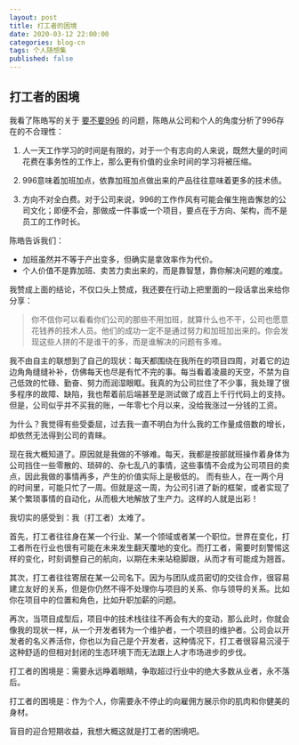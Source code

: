 ```yaml
---
layout: post
title: 打工者的困境
date: 2020-03-12 22:00:00
categories: blog-cn
tags: 个人随想集
published: false
--- 
```


## 打工者的困境

我看了陈皓写的关于 <a href="https://coolshell.cn/articles/19271.html" target="_blank">要不要996</a> 的问题，陈皓从公司和个人的角度分析了996存在的不合理性：

1. 人一天工作学习的时间是有限的，对于一个有志向的人来说，既然大量的时间花费在事务性的工作上，那么更有价值的业余时间的学习将被压缩。

2. 996意味着加班加点，依靠加班加点做出来的产品往往意味着更多的技术债。

3. 方向不对全白费。对于公司来说，996的工作作风有可能会催生拖沓懈怠的公司文化；即便不会，那做成一件事或一个项目，要点在于方向、架构，而不是员工的工作时长。

陈皓告诉我们：

* 加班虽然并不等于产出变多，但确实是拿效率作为代价。
* 个人价值不是靠加班、卖苦力卖出来的，而是靠智慧，靠你解决问题的难度。

我赞成上面的结论，不仅口头上赞成，我还要在行动上把里面的一段话拿出来给你分享：

> 你不信你可以看看你们公司的那些不用加班，就算什么也不干，公司也愿意花钱养的技术人员。他们的成功一定不是通过努力和加班加出来的。你会发现这些人拼的不是谁干的多，而是谁解决的问题有多难。

我不由自主的联想到了自己的现状：每天都围绕在我所在的项目四周，对着它的边边角角缝缝补补，仿佛每天也尽是有忙不完的事。每当看着凌晨的天空，不禁为自己低效的忙碌、勤奋、努力而润湿眼眶。我真的为公司拦住了不少事，我处理了很多程序的故障、缺陷，我也帮着前后端甚至是测试做了成百上千行代码上的支持。但是，公司似乎并不买我的账，一年零七个月以来，没给我涨过一分钱的工资。

为什么？我觉得有些受委屈，过去我一直不明白为什么我的工作量成倍数的增长，却依然无法得到公司的青睐。

现在我大概知道了。原因就是我做的不够难。每天，我都是按部就班操作着身体为公司挡住一些零散的、琐碎的、杂七乱八的事情，这些事情不会成为公司项目的卖点，因此我做的事情再多，产生的价值实际上是极低的。
而有些人，在一两个月的时间里，可能只忙了一周。但就是这一周，为公司引进了新的框架，或者实现了某个繁琐事情的自动化，从而极大地解放了生产力。这样的人就是出彩！

我切实的感受到：我（打工者）太难了。

首先，打工者往往身在某一个行业、某一个领域或者某一个职位。世界在变化，打工者所在行业也很有可能在未来发生翻天覆地的变化。而打工者，需要时刻警惕这样的变化，时刻调整自己的航向，以期在未来站稳脚跟，从而才有可能成为翘首。

其次，打工者往往寄居在某一公司名下。因为与团队成员密切的交往合作，很容易建立友好的关系，但是你仍然不得不处理你与项目的关系、你与领导的关系。比如你在项目中的位置和角色，比如升职加薪的问题。

再次，当项目成型后，项目中的技术栈往往不再会有大的变动，那么此时，你就会像我的现状一样，从一个开发者转为一个维护者，一个项目的维护者。公司会以开发者的名义养活你，你也以为自己是个开发者，这种情况下，打工者很容易沉浸于这种舒适的但相对封闭的生态环境下而无法跟上人才市场进步的步伐。

打工者的困境是：需要永远睁着眼睛，争取超过行业中的绝大多数从业者，永不落后。

打工者的困境是：作为个人，你需要永不停止的向雇佣方展示你的肌肉和你健美的身材。

盲目的迎合短期收益，我想大概这就是打工者的困境吧。
